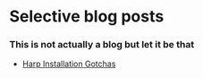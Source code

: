 # Selective blog posts

### This is not actually a blog but let it be that

* [Harp Installation Gotchas](/data/blog/harp-inst/gotchas)
